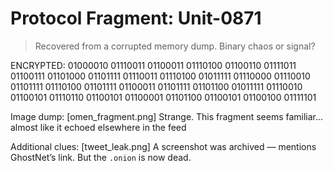 # Protocol Fragment: Unit-0871

> Recovered from a corrupted memory dump. Binary chaos or signal?

ENCRYPTED:
01000010 01110011 01100011 01110100 01100110 01111011 01100111 01101000 01101111 01110011 01110100 01011111 01110000 01110010 01101111 01110100 01101111 01100011 01101111 01101100 01011111 01110010 01100101 01110110 01100101 01100001 01101100 01100101 01100100 01111101

Image dump:
[omen_fragment.png]
Strange. This fragment seems familiar... almost like it echoed elsewhere in the feed

Additional clues:
[tweet_leak.png]
A screenshot was archived — mentions GhostNet’s link. But the `.onion` is now dead.
